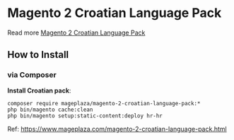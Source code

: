 # Magento 2 Croatian Language Pack

Read more [Magento 2 Croatian Language Pack](https://www.mageplaza.com/magento-2-croatian-language-pack.html)

## How to Install


### via Composer

**Install Croatian pack**:

```
composer require mageplaza/magento-2-croatian-language-pack:*
php bin/magento cache:clean
php bin/magento setup:static-content:deploy hr-hr

```


Ref: https://www.mageplaza.com/magento-2-croatian-language-pack.html
